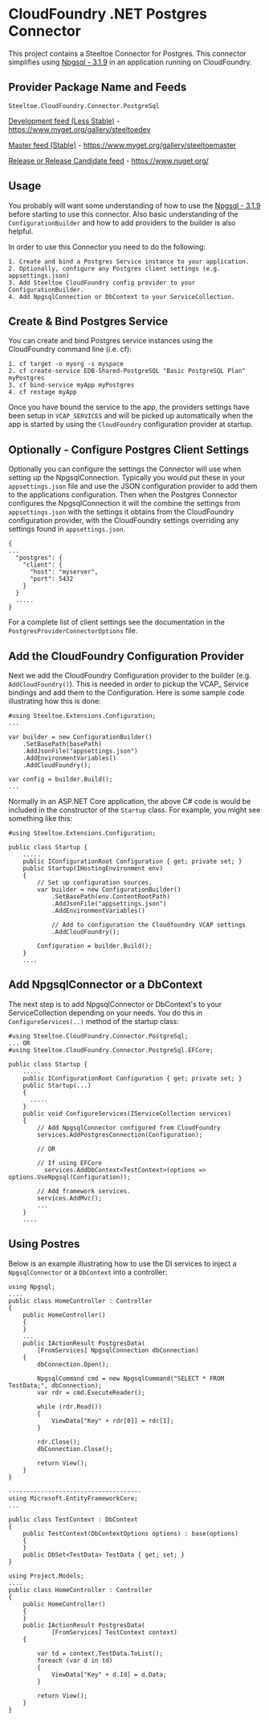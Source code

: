 ﻿# CloudFoundry .NET Postgres Connector

This project contains a Steeltoe Connector for Postgres.  This connector simplifies using [Npgsql - 3.1.9](http://www.npgsql.org/) in an application running on CloudFoundry.

## Provider Package Name and Feeds

`Steeltoe.CloudFoundry.Connector.PostgreSql`

[Development feed (Less Stable)](https://www.myget.org/gallery/steeltoedev) - https://www.myget.org/gallery/steeltoedev

[Master feed (Stable)](https://www.myget.org/gallery/steeltoemaster) - https://www.myget.org/gallery/steeltoemaster

[Release or Release Candidate feed](https://www.nuget.org/) - https://www.nuget.org/

## Usage
You probably will want some understanding of how to use the [Npgsql - 3.1.9](http://www.npgsql.org/) before starting to use this connector. Also basic understanding of the `ConfigurationBuilder` and how to add providers to the builder is also helpful.

In order to use this Connector you need to do the following:
```
1. Create and bind a Postgres Service instance to your application.
2. Optionally, configure any Postgres client settings (e.g. appsettings.json)
3. Add Steeltoe CloudFoundry config provider to your ConfigurationBuilder.
4. Add NpgsqlConnection or DbContext to your ServiceCollection.
```
## Create & Bind Postgres Service
You can create and bind Postgres service instances using the CloudFoundry command line (i.e. cf):
```
1. cf target -o myorg -s myspace
2. cf create-service EDB-Shared-PostgreSQL "Basic PostgreSQL Plan" myPostgres
3. cf bind-service myApp myPostgres
4. cf restage myApp
```
Once you have bound the service to the app, the providers settings have been setup in `VCAP_SERVICES` and will be picked up automatically when the app is started by using the `CloudFoundry` configuration provider at startup.

## Optionally - Configure Postgres Client Settings
Optionally you can configure the settings the Connector will use when setting up the NpgsqlConnection. Typically you would put these in your `appsettings.json` file and use the JSON configuration provider to add them to the applications configuration. Then when the Postgres Connector configures the NpgsqlConnection it will the combine the settings from `appsettings.json` with the settings it obtains from the CloudFoundry configuration provider, with the CloudFoundry settings overriding any settings found in `appsettings.json`.

```
{
...
  "postgres": {
    "client": {
      "host": "myserver",
      "port": 5432
    }
  }
  .....
}
```

 
For a complete list of client settings see the documentation in the `PostgresProviderConnectorOptions` file.

## Add the CloudFoundry Configuration Provider
Next we add the CloudFoundry Configuration provider to the builder (e.g. `AddCloudFoundry()`). This is needed in order to pickup the VCAP_ Service bindings and add them to the Configuration. Here is some sample code illustrating how this is done:
```
#using Steeltoe.Extensions.Configuration;
...

var builder = new ConfigurationBuilder()
    .SetBasePath(basePath)
    .AddJsonFile("appsettings.json")
    .AddEnvironmentVariables()                   
    .AddCloudFoundry();
          
var config = builder.Build();
...

```
Normally in an ASP.NET Core application, the above C# code is would be included in the constructor of the `Startup` class. For example, you might see something like this:
```
#using Steeltoe.Extensions.Configuration;

public class Startup {
    .....
    public IConfigurationRoot Configuration { get; private set; }
    public Startup(IHostingEnvironment env)
    {
        // Set up configuration sources.
        var builder = new ConfigurationBuilder()
            .SetBasePath(env.ContentRootPath)
            .AddJsonFile("appsettings.json")
            .AddEnvironmentVariables()

            // Add to configuration the Cloudfoundry VCAP settings
            .AddCloudFoundry();

        Configuration = builder.Build();
    }
    ....
```

## Add NpgsqlConnector or a DbContext
The next step is to add NpgsqlConnector or DbContext's to your ServiceCollection depending on your needs.  You do this in `ConfigureServices(..)` method of the startup class:
```
#using Steeltoe.CloudFoundry.Connector.PostgreSql;
... OR
#using Steeltoe.CloudFoundry.Connector.PostgreSql.EFCore;

public class Startup {
    .....
    public IConfigurationRoot Configuration { get; private set; }
    public Startup(...)
    {
      .....
    }
    public void ConfigureServices(IServiceCollection services)
    {
        // Add NpgsqlConnector configured from CloudFoundry
        services.AddPostgresConnection(Configuration);

        // OR 

        // If using EFCore
          services.AddDbContext<TestContext>(options => options.UseNpgsql(Configuration));

        // Add framework services.
        services.AddMvc();
        ...
    }
    ....
```
## Using Postres
Below is an example illustrating how to use the DI services to inject a `NpgsqlConnector` or a `DbContext` into a controller:


```
using Npgsql;
....
public class HomeController : Controller
{
    public HomeController()
    {
    }
    ...
    public IActionResult PostgresData(
        [FromServices] NpgsqlConnection dbConnection)
    {
        dbConnection.Open();

        NpgsqlCommand cmd = new NpgsqlCommand("SELECT * FROM TestData;", dbConnection);
        var rdr = cmd.ExecuteReader();

        while (rdr.Read())
        {
            ViewData["Key" + rdr[0]] = rdr[1];
        }

        rdr.Close();
        dbConnection.Close();

        return View();
    }
}

-------------------------------------
using Microsoft.EntityFrameworkCore;
...

public class TestContext : DbContext
{
    public TestContext(DbContextOptions options) : base(options)
    {
    }
    public DbSet<TestData> TestData { get; set; }
}

using Project.Models;
....
public class HomeController : Controller
{
    public HomeController()
    {
    }
    public IActionResult PostgresData(
            [FromServices] TestContext context)
    {

        var td = context.TestData.ToList();
        foreach (var d in td)
        {
            ViewData["Key" + d.Id] = d.Data;
        }

        return View();
    }
}
``` 
